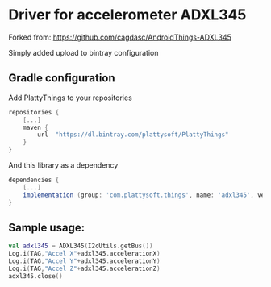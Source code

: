 # Driver for accelerometer ADXL345

Forked from: https://github.com/cagdasc/AndroidThings-ADXL345

Simply added upload to bintray configuration

## Gradle configuration

Add PlattyThings to your repositories

```gradle
repositories {
    [...]
    maven {
        url  "https://dl.bintray.com/plattysoft/PlattyThings"
    }
}
```

And this library as a dependency

```gradle
dependencies {
    [...]
    implementation (group: 'com.plattysoft.things', name: 'adxl345', version: '1.0.0', ext: 'aar', classifier: '')
}
```

## Sample usage:

```kotlin
val adxl345 = ADXL345(I2cUtils.getBus())
Log.i(TAG,"Accel X"+adxl345.accelerationX)
Log.i(TAG,"Accel Y"+adxl345.accelerationY)
Log.i(TAG,"Accel Z"+adxl345.accelerationZ)
adxl345.close()
```
